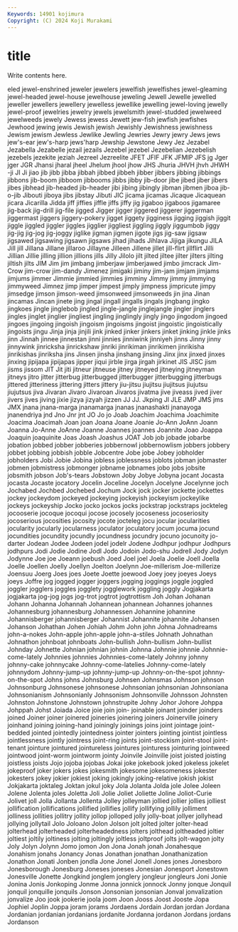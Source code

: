 ```yaml
---
Keywords: 14901 kojimura
Copyright: (C) 2024 Koji Murakami
---
```


# title

Write contents here.



eled jewel-enshrined jeweler jewelers jewelfish jewelfishes jewel-gleaming
jewel-headed jewel-house jewelhouse jeweling Jewell Jewelle jewelled jeweller jewellers jewellery
jewelless jewellike jewelling jewel-loving jewelly jewel-proof jewelries jewelry jewels jewelsmith
jewel-studded jewelweed jewelweeds jewely Jewess jewess Jewett jew-fish jewfish jewfishes
Jewhood jewing jewis Jewish jewish Jewishly Jewishness jewishness Jewism jewism
Jewless Jewlike Jewling Jewries Jewry jewry Jews jews jew's-ear jew's-harp
jews'harp Jewship Jewstone Jewy Jez Jezabel Jezabella Jezabelle jezail jezails
Jezebel jezebel Jezebelian Jezebelish jezebels jezekite jeziah Jezreel Jezreelite JFET
JFIF JFK JFMIP JFS jg Jger jger JGR Jhansi jharal
jheel Jhelum jhool jhow JHS Jhuria JHVH jhvh JHWH -ji
JI Ji jiao jib jibb jibba jibbah jibbed jibbeh jibber
jibbers jibbing jibbings jibbons jib-boom jibboom jibbooms jibbs jibby jib-door
jibe jibed jiber jibers jibes jibhead jib-headed jib-header jibi jibing
jibingly jibman jibmen jiboa jib-o-jib Jibouti jiboya jibs jibstay Jibuti
JIC jicama jicamas Jicaque Jicaquean jicara Jicarilla Jidda jiff jiffies
jiffle jiffs jiffy jig jigaboo jigaboos jigamaree jig-back jig-drill jig-file
jigged Jigger jigger jiggered jiggerer jiggerman jiggermast jiggers jiggery-pokery jigget
jiggety jigginess jigging jiggish jiggit jiggle jiggled jiggler jiggles jigglier
jiggliest jiggling jiggly jiggumbob jiggy jig-jig jig-jog jig-joggy jiglike jigman
jigmen jigote jigs jig-saw jigsaw jigsawed jigsawing jigsawn jigsaws jihad
jihads Jihlava Jijiga jikungu JILA Jill jill Jillana Jillane jillaroo
Jillayne Jilleen Jillene jillet jill-flirt jillflirt Jilli Jillian Jillie jilling
jillion jillions jills Jilly Jilolo jilt jilted jiltee jilter jilters
jilting jiltish jilts JIM Jim jim jimbang jimberjaw jimberjawed jimbo
jimcrack Jim-Crow jim-crow jim-dandy Jimenez jimigaki jiminy jim-jam jimjam jimjams
jimjums jimmer Jimmie jimmied jimmies jimminy Jimmy jimmy jimmying jimmyweed
Jimnez jimp jimper jimpest jimply jimpness jimpricute jimpy jimsedge jimson
jimson-weed jimsonweed jimsonweeds jin jina Jinan jincamas Jincan jinete jing
jingal jingall jingalls jingals jingbang jingko jingkoes jingle jinglebob jingled
jingle-jangle jinglejangle jingler jinglers jingles jinglet jinglier jingliest jingling jinglingly
jingly jingo jingodom jingoed jingoes jingoing jingoish jingoism jingoisms jingoist
jingoistic jingoistically jingoists jingu Jinja jinja jinjili jink jinked jinker
jinkers jinket jinking jinkle jinks jinn Jinnah jinnee jinnestan jinni
jinnies jinniwink jinniyeh jinns Jinny jinny jinnywink jinricksha jinrickshaw jinriki
jinrikiman jinrikimen jinrikisha jinrikishas jinriksha jins Jinsen jinsha jinshang jinsing
Jinx jinx jinxed jinxes jinxing jipijapa jipijapas jipper jiqui jirble
jirga jirgah jirkinet JIS JISC jism jisms jissom JIT Jit
jiti jitneur jitneuse jitney jitneyed jitneying jitneyman jitneys jitro jitter
jitterbug jitterbugged jitterbugger jitterbugging jitterbugs jittered jitteriness jittering jitters jittery
jiu-jitsu jiujitsu jiujitsus jiujutsu jiujutsus jiva Jivaran Jivaro Jivaroan Jivaros
jivatma jive jiveass jived jiver jivers jives jiving jixie jizya
jizyah jizzen JJ JJ. Jkping Jl JLE JMP JMS jms
JMX jnana jnana-marga jnanamarga jnanas jnanashakti jnanayoga jnanendriya jnd Jno
Jnr jnt JO Jo jo Joab Joachim Joachima Joachimite Joacima
Joacimah Joan joan Joana Joane Joanie Jo-Ann JoAnn Joann Joanna
Jo-Anne JoAnne Joanne Joannes joannes Joannite Joao Joappa Joaquin joaquinite
Joas Joash Joashus JOAT Job job jobade jobarbe jobation jobbed
jobber jobberies jobbernowl jobbernowlism jobbers jobbery jobbet jobbing jobbish jobble
Jobcentre Jobe jobe Jobey jobholder jobholders Jobi Jobie Jobina jobless
joblessness joblots jobman jobmaster jobmen jobmistress jobmonger jobname jobnames jobo
jobs jobsite jobsmith jobson Job's-tears Jobstown Joby Jobye Jobyna jocant
Jocasta jocasta Jocaste jocatory Jocelin Joceline Jocelyn Jocelyne Jocelynne joch
Jochabed Jochbed Jochebed Jochum Jock jock jocker jockette jockettes jockey
jockeydom jockeyed jockeying jockeyish jockeyism jockeylike jockeys jockeyship Jocko jocko
jockos jocks jockstrap jockstraps jockteleg jocooserie jocoque jocoqui jocose jocosely
jocoseness jocoseriosity jocoserious jocosities jocosity jocote jocteleg jocu jocular jocularities
jocularity jocularly jocularness joculator joculatory jocum jocuma jocund jocundities jocundity
jocundly jocundness jocundry jocuno jocunoity jo-darter Jodean Jodee Jodeen jodel
jodelr Jodene Jodhpur jodhpur Jodhpurs jodhpurs Jodi Jodie Jodine Jodl
Jodo Jodoin Jodo-shu Jodrell Jody Jodyn Jodynne Joe joe Joeann
joebush Joed Joel joel Joela Joelie Joell Joella Joelle Joellen
Joelly Joellyn Joelton Joelynn Joe-millerism Joe-millerize Joensuu Joerg Joes joes
Joete Joette joewood Joey joey joeyes Joeys joeys Joffre jog
jogged jogger joggers jogging joggings joggle joggled joggler jogglers joggles
jogglety jogglework joggling joggly Jogjakarta jogjakarta jog-jog jogs jog-trot jogtrot
jogtrottism Joh Johan Johanan Johann Johanna Johannah Johannean johannean Johannes
johannes Johannesburg johannesburg Johannessen Johannine johannine Johannisberger johannisberger Johannist Johannite
johannite Johansen Johanson Johathan Johen Johiah Johm John john Johna
Johnadreams john-a-nokes John-apple john-apple john-a-stiles Johnath Johnathan Johnathon johnboat johnboats
John-bullish John-bullism John-bullist Johnday Johnette Johnian johnian johnin Johnna Johnnie
johnnie Johnnie-come-lately Johnnies johnnies Johnnies-come-lately Johnny johnny johnny-cake johnnycake Johnny-come-latelies
Johnny-come-lately johnnydom Johnny-jump-up johnny-jump-up Johnny-on-the-spot johnny-on-the-spot Johns johns Johnsburg Johnsen
Johnsmas Johnson johnson Johnsonburg Johnsonese johnsonese Johnsonian johnsonian Johnsoniana Johnsonianism
Johnsonianly Johnsonism Johnsonville Johnsson Johnsten Johnston Johnstone Johnstown johnstrupite Johny
Johor Johore Johppa Johppah Johst Joiada Joice joie join join-
joinable joinant joinder joinders joined Joiner joiner joinered joineries joinering
joiners Joinerville joinery joinhand joining joining-hand joiningly joinings joins joint
jointage joint-bedded jointed jointedly jointedness jointer jointers jointing jointist jointless
jointlessness jointly jointress joint-ring joints joint-stockism joint-stool joint-tenant jointure jointured
jointureless jointures jointuress jointuring jointweed jointwood joint-worm jointworm jointy Joinvile
Joinville joist joisted joisting joistless joists Jojo jojoba jojobas Jokai
joke jokebook joked jokeless jokelet jokeproof joker jokers jokes jokesmith
jokesome jokesomeness jokester jokesters jokey jokier jokiest joking jokingly joking-relative
jokish jokist Jokjakarta joktaleg Joktan jokul joky Jola Jolanta Jolda
jole Jolee Joleen Jolene Jolenta joles Joletta Joli Jolie Joliet
Joliette Joline Joliot-Curie Jolivet joll Jolla Jollanta Jollenta Jolley jolleyman
jollied jollier jollies jolliest jollification jollifications jollified jollifies jollify jollifying
jollily jolliment jolliness jollities jollitry jollity jollop jolloped jolly jolly-boat
jollyer jollyhead jollying jollytail Jolo Joloano Jolon Jolson jolt jolted
jolter jolter-head jolterhead jolterheaded jolterheadedness jolters jolthead joltheaded joltier joltiest
joltily joltiness jolting joltingly joltless joltproof jolts jolt-wagon jolty Joly
Jolyn Jolynn Jomo jomon Jon Jona Jonah jonah Jonahesque Jonahism
jonahs Jonancy Jonas Jonathan jonathan Jonathanization Jonathon Jonati Jonben jondla
Jone Jonel Jonell Jones jones Jonesboro Jonesborough Jonesburg Joneses joneses
Jonesian Jonesport Jonestown Jonesville Jonette Jongkind jonglem jonglery jongleur jongleurs
Joni Jonie Jonina Jonis Jonkoping Jonme Jonna jonnick jonnock Jonny
jonque Jonquil jonquil jonquille jonquils Jonson Jonsonian jonsonian Jonval jonvalization
jonvalize Joo jook jookerie joola joom Joon Jooss Joost Jooste
Jopa Jophiel Joplin Joppa joram jorams Jordaens Jordain Jordan jordan
Jordana Jordanian jordanian jordanians jordanite Jordanna jordanon Jordans jordans Jordanson

